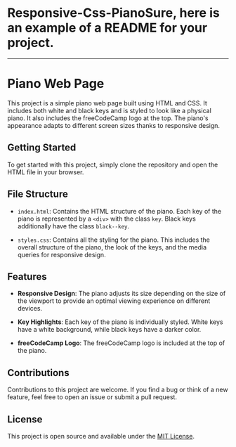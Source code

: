 # Responsive-Css-PianoSure, here is an example of a README for your project.

---

# Piano Web Page

This project is a simple piano web page built using HTML and CSS. It includes both white and black keys and is styled to look like a physical piano. It also includes the freeCodeCamp logo at the top. The piano's appearance adapts to different screen sizes thanks to responsive design.

## Getting Started

To get started with this project, simply clone the repository and open the HTML file in your browser.

## File Structure

- `index.html`: Contains the HTML structure of the piano. Each key of the piano is represented by a `<div>` with the class `key`. Black keys additionally have the class `black--key`.

- `styles.css`: Contains all the styling for the piano. This includes the overall structure of the piano, the look of the keys, and the media queries for responsive design.

## Features

- **Responsive Design**: The piano adjusts its size depending on the size of the viewport to provide an optimal viewing experience on different devices.

- **Key Highlights**: Each key of the piano is individually styled. White keys have a white background, while black keys have a darker color.

- **freeCodeCamp Logo**: The freeCodeCamp logo is included at the top of the piano.

## Contributions

Contributions to this project are welcome. If you find a bug or think of a new feature, feel free to open an issue or submit a pull request.

## License

This project is open source and available under the [MIT License](LICENSE).
